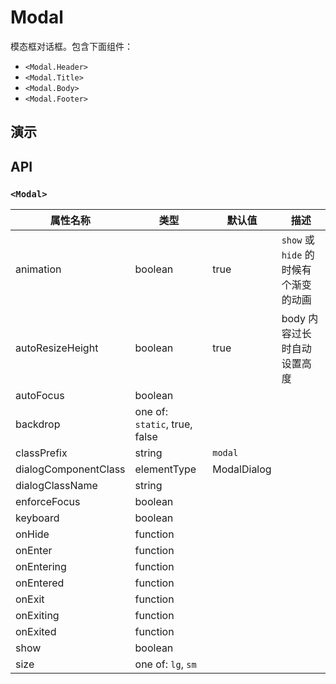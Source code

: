 # Modal [<i class="icon icon-edit2" ></i>](https://github.com/rsuite/rsuite.github.io/blob/master/src/components/modals/index.md)
模态框对话框。包含下面组件：
* `<Modal.Header>`
* `<Modal.Title>`
*  `<Modal.Body>`
* `<Modal.Footer>`

## 演示

<!--{demo}-->

## API

### `<Modal>`

属性名称                 | 类型                            | 默认值         | 描述
-------------------- | ----------------------------- | ----------- | ------
animation            | boolean                       | true        | `show` 或 `hide` 的时候有个渐变的动画
autoResizeHeight     | boolean                       | true        | body 内容过长时自动设置高度
autoFocus            | boolean                       |             |
backdrop             | one of: `static`, true, false |             |
classPrefix          | string                        | `modal`     |
dialogComponentClass | elementType                   | ModalDialog |
dialogClassName      | string                        |             |
enforceFocus         | boolean                       |             |
keyboard             | boolean                       |             |
onHide               | function                      |             |
onEnter              | function                      |             |
onEntering           | function                      |             |
onEntered            | function                      |             |
onExit               | function                      |             |
onExiting            | function                      |             |
onExited             | function                      |             |
show                 | boolean                       |             |
size                 | one of: `lg`, `sm`            |             |
